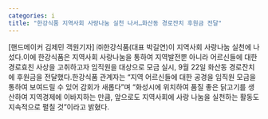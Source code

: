 ```yaml
---
categories: i
title: "한강식품 지역사회 사랑나눔 실천 나서…화산동 경로잔치 후원금 전달"
---
```

[핸드메이커 김제민 객원기자] ㈜한강식품(대표 박길연)이 지역사회 사랑나눔 실천에 나섰다.이에 한강식품은 지역사회 사랑나눔을 통하여 지역발전뿐 아니라 어르신들에 대한 경로효친 사상을 고취하고자 임직원을 대상으로 모금 실시, 9월 22일 화산동 경로잔치에 후원금을 전달했다.한강식품 관계자는 “지역 어르신들에 대한 공경을 임직원 모금을 통하여 보여드릴 수 있어 감회가 새롭다”며 “화성시에 위치하여 품질 좋은 닭고기를 생산하여 지역경제에 이바지하는 만큼, 앞으로도 지역사회에 사랑 나눔을 실천하는 활동도 지속적으로 펼칠 것”이라고 밝혔다.